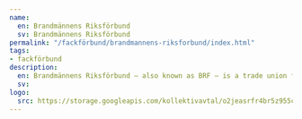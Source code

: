 ```yaml
---
name:
  en: Brandmännens Riksförbund
  sv: Brandmännens Riksförbund
permalink: "/fackförbund/brandmannens-riksforbund/index.html"
tags:
- fackförbund
description:
  en: Brandmännens Riksförbund – also known as BRF – is a trade union for firefighters.
  sv:
logo:
  src: https://storage.googleapis.com/kollektivavtal/o2jeasrfr4br5z955cur58akawf3
---
```

